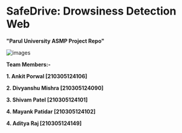 # SafeDrive: Drowsiness Detection Web

**"Parul University ASMP Project Repo"**

![images](https://github.com/AnkitPorwal04/drowsy_driver_web/assets/96345105/51fba3ec-fd8b-40ab-99c9-34154aa09bab)

**Team Members:-**

**1. Ankit Porwal [210305124106]**

**2. Divyanshu Mishra [210305124090]**

**3. Shivam Patel [210305124101]**

**4. Mayank Patidar [210305124102]**

**4. Aditya Raj [210305124149]**

